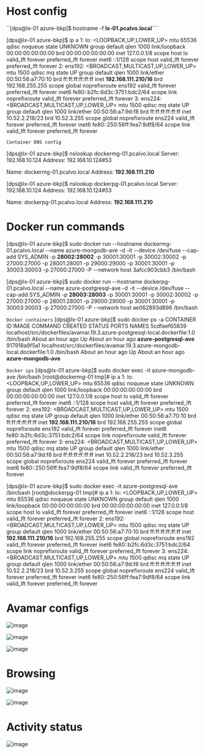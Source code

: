 # Host config 

``[dps@lx-01 azure-bkp]$ hostname -f
**lx-01.pcalvo.local**````

[dps@lx-01 azure-bkp]$ ip a
1: lo: <LOOPBACK,UP,LOWER_UP> mtu 65536 qdisc noqueue state UNKNOWN group default qlen 1000
    link/loopback 00:00:00:00:00:00 brd 00:00:00:00:00:00
    inet 127.0.0.1/8 scope host lo
       valid_lft forever preferred_lft forever
    inet6 ::1/128 scope host
       valid_lft forever preferred_lft forever
2: ens192: <BROADCAST,MULTICAST,UP,LOWER_UP> mtu 1500 qdisc mq state UP group default qlen 1000
    link/ether 00:50:56:a7:70:10 brd ff:ff:ff:ff:ff:ff
    inet **192.168.111.210/16** brd 192.168.255.255 scope global noprefixroute ens192
       valid_lft forever preferred_lft forever
    inet6 fe80::b2fc:6d3c:3751:bdc2/64 scope link noprefixroute
       valid_lft forever preferred_lft forever
3: ens224: <BROADCAST,MULTICAST,UP,LOWER_UP> mtu 1500 qdisc mq state UP group default qlen 1000
    link/ether 00:50:56:a7:9d:f8 brd ff:ff:ff:ff:ff:ff
    inet 10.52.2.218/23 brd 10.52.3.255 scope global noprefixroute ens224
       valid_lft forever preferred_lft forever
    inet6 fe80::250:56ff:fea7:9df8/64 scope link
       valid_lft forever preferred_lft forever

``` Container DNS config ```

[dps@lx-01 azure-bkp]$ nslookup dockermg-01.pcalvo.local
Server:         192.168.10.124
Address:        192.168.10.124#53

Name:   dockermg-01.pcalvo.local
Address: **192.168.111.210**


[dps@lx-01 azure-bkp]$ nslookup dockerpg-01.pcalvo.local
Server:         192.168.10.124
Address:        192.168.10.124#53

Name:   dockerpg-01.pcalvo.local
Address: **192.168.111.210**

# Docker run commands 

[dps@lx-01 azure-bkp]$ sudo docker run --hostname dockermg-01.pcalvo.local --name azure-mongodb-ave -d -it --device /dev/fuse --cap-add SYS_ADMIN -p **28002:28002** -p 30001:30001 -p 30002:30002 -p 27000:27000 -p 28001:28001 -p 29000:29000 -p 30001:30001  -p 30003:30003  -p 27000:27000   -P  --network host 3afcc903cbb3 /bin/bash

[dps@lx-01 azure-bkp]$ sudo docker run --hostname dockerpg-01.pcalvo.local --name azure-postgresql-ave -d -it --device /dev/fuse --cap-add SYS_ADMIN -p **28003:28003** -p 30001:30001 -p 30002:30002 -p 27000:27000 -p 28001:28001 -p 29000:29000 -p 30001:30001  -p 30003:30003  -p 27000:27000   -P  --network host ae062893d896 /bin/bash

``` Docker containers ```
[dps@lx-01 azure-bkp]$ sudo docker ps -a
CONTAINER ID  IMAGE                                                                        COMMAND    CREATED            STATUS                PORTS   NAMES
5cdfaef65839  localhost/src/dockerfiles/avamar.19.3.azure-postgresql-local.dockerfile:1.0  /bin/bash  About an hour ago  Up About an hour ago          **azure-postgresql-ave**
917918a9f5a1  localhost/src/dockerfiles/avamar.19.3.azure-mongodb-local.dockerfile:1.0     /bin/bash  About an hour ago  Up About an hour ago          **azure-mongodb-ave**

``` Docker ips ```
[dps@lx-01 azure-bkp]$ sudo docker exec -it azure-mongodb-ave /bin/bash
[root@dockermg-01 tmp]# ip a
1: lo: <LOOPBACK,UP,LOWER_UP> mtu 65536 qdisc noqueue state UNKNOWN group default qlen 1000
    link/loopback 00:00:00:00:00:00 brd 00:00:00:00:00:00
    inet 127.0.0.1/8 scope host lo
       valid_lft forever preferred_lft forever
    inet6 ::1/128 scope host
       valid_lft forever preferred_lft forever
2: ens192: <BROADCAST,MULTICAST,UP,LOWER_UP> mtu 1500 qdisc mq state UP group default qlen 1000
    link/ether 00:50:56:a7:70:10 brd ff:ff:ff:ff:ff:ff
    inet **192.168.111.210/16** brd 192.168.255.255 scope global noprefixroute ens192
       valid_lft forever preferred_lft forever
    inet6 fe80::b2fc:6d3c:3751:bdc2/64 scope link noprefixroute
       valid_lft forever preferred_lft forever
3: ens224: <BROADCAST,MULTICAST,UP,LOWER_UP> mtu 1500 qdisc mq state UP group default qlen 1000
    link/ether 00:50:56:a7:9d:f8 brd ff:ff:ff:ff:ff:ff
    inet 10.52.2.218/23 brd 10.52.3.255 scope global noprefixroute ens224
       valid_lft forever preferred_lft forever
    inet6 fe80::250:56ff:fea7:9df8/64 scope link
       valid_lft forever preferred_lft forever

[dps@lx-01 azure-bkp]$ sudo docker exec -it azure-postgresql-ave /bin/bash
[root@dockerpg-01 tmp]# ip a
1: lo: <LOOPBACK,UP,LOWER_UP> mtu 65536 qdisc noqueue state UNKNOWN group default qlen 1000
    link/loopback 00:00:00:00:00:00 brd 00:00:00:00:00:00
    inet 127.0.0.1/8 scope host lo
       valid_lft forever preferred_lft forever
    inet6 ::1/128 scope host
       valid_lft forever preferred_lft forever
2: ens192: <BROADCAST,MULTICAST,UP,LOWER_UP> mtu 1500 qdisc mq state UP group default qlen 1000
    link/ether 00:50:56:a7:70:10 brd ff:ff:ff:ff:ff:ff
    inet **192.168.111.210/16** brd 192.168.255.255 scope global noprefixroute ens192
       valid_lft forever preferred_lft forever
    inet6 fe80::b2fc:6d3c:3751:bdc2/64 scope link noprefixroute
       valid_lft forever preferred_lft forever
3: ens224: <BROADCAST,MULTICAST,UP,LOWER_UP> mtu 1500 qdisc mq state UP group default qlen 1000
    link/ether 00:50:56:a7:9d:f8 brd ff:ff:ff:ff:ff:ff
    inet 10.52.2.218/23 brd 10.52.3.255 scope global noprefixroute ens224
       valid_lft forever preferred_lft forever
    inet6 fe80::250:56ff:fea7:9df8/64 scope link
       valid_lft forever preferred_lft forever

# Avamar configs 

![image](https://user-images.githubusercontent.com/77995857/110685399-fb9ae800-81bc-11eb-930a-ba929e5ca35e.png)

![image](https://user-images.githubusercontent.com/77995857/110685519-22f1b500-81bd-11eb-9984-715c0632b561.png)

![image](https://user-images.githubusercontent.com/77995857/110685582-356bee80-81bd-11eb-8220-87dad3bdac4b.png)

# Browsing 

![image](https://user-images.githubusercontent.com/77995857/110685705-56ccda80-81bd-11eb-8b5e-39b70a7fb532.png)

![image](https://user-images.githubusercontent.com/77995857/110685811-706e2200-81bd-11eb-84b3-b2d6a59c0fe5.png)

# Activity status 

![image](https://user-images.githubusercontent.com/77995857/110685917-8bd92d00-81bd-11eb-8aa7-8ddb6ffe7fa4.png)



